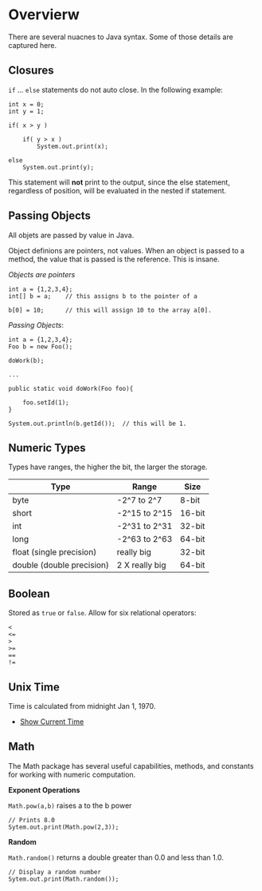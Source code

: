 # Overvierw

There are several nuacnes to Java syntax.  Some of those details are captured here.

## Closures

`if` ... `else` statements do not auto close. In the following example:

````
int x = 0;    
int y = 1;

if( x > y )

    if( y > x )
        System.out.print(x);

else
    System.out.print(y);
````

This statement will **not** print to the output, since the else statement, regardless of position, will be evaluated in the nested if statement.

## Passing Objects

All objets are passed by value in Java.

Object definions are pointers, not values.  When an object is passed to a method, the value that is passed is the reference.  This is insane.

*Objects are pointers* 
````
int a = {1,2,3,4};
int[] b = a;    // this assigns b to the pointer of a

b[0] = 10;      // this will assign 10 to the array a[0].
````

*Passing Objects*:
````
int a = {1,2,3,4};
Foo b = new Foo();

doWork(b);

...

public static void doWork(Foo foo){

    foo.setId(1);
}

System.out.println(b.getId());  // this will be 1.
````

## Numeric Types

Types have ranges, the higher the bit, the larger the storage.

| Type | Range | Size |
|------|------|------|
|byte| -2^7 to 2^7 |8-bit|
|short| -2^15 to 2^15 |16-bit|
|int| -2^31 to 2^31 |32-bit|
|long|-2^63 to 2^63 |64-bit|
|float (single precision)| really big |32-bit|
|double (double precision)| 2 X really big |64-bit|

## Boolean 

Stored as `true` or `false`.  Allow for six relational operators:

````
<
<=
>
>=
==
!=
````


## Unix Time

Time is calculated from midnight Jan 1, 1970.  

* [Show Current Time](src/ShowCurrentTime.java)

## Math

The Math package has several useful capabilities, methods, and constants for working with numeric computation.

**Exponent Operations**

`Math.pow(a,b)` raises a to the b power

````
// Prints 8.0
Sytem.out.print(Math.pow(2,3));
````

**Random**

`Math.random()` returns a double greater than 0.0 and less than 1.0.

````
// Display a random number
Sytem.out.print(Math.random());
````